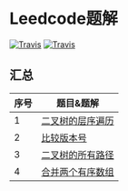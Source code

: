 Leedcode题解
=================================
[![Travis](https://img.shields.io/badge/language-C-red.svg)](https://developer.apple.com/.md)
[![Travis](https://img.shields.io/badge/language-Go-yellow.svg)](https://developer.apple.com/.md)

## 汇总
| 序号 | 题目&题解  
| ---- | ------------------------------------------------------------	
| 1    |[二叉树的层序遍历](https://github.com/LinkeLinux/Leetcode/blob/master/notes/Leetcode-题解-二叉树的层次遍历.md) 
| 2    |[比较版本号](https://github.com/LinkeLinux/Leetcode/blob/master/notes/Leetcode-题解-比较版本号.md)
| 3    |[二叉树的所有路径](https://github.com/LinkeLinux/Leetcode/blob/master/notes/Leetcode-题解-二叉树的所有路径.md)
| 4    |[合并两个有序数组](https://github.com/LinkeLinux/Leetcode/blob/master/notes/Leetcode-题解-合并两个有序数组.md)


